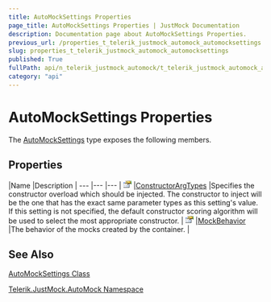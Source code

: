 ```yaml
---
title: AutoMockSettings Properties
page_title: AutoMockSettings Properties | JustMock Documentation
description: Documentation page about AutoMockSettings Properties.
previous_url: /properties_t_telerik_justmock_automock_automocksettings.html
slug: properties_t_telerik_justmock_automock_automocksettings
published: True
fullPath: api/n_telerik_justmock_automock/t_telerik_justmock_automock_automocksettings/properties_t_telerik_justmock_automock_automocksettings/properties_t_telerik_justmock_automock_automocksettings
category: "api"
---
```


# AutoMockSettings Properties



The [AutoMockSettings](t_telerik_justmock_automock_automocksettings) type exposes the following members.

## Properties



 |Name |Description |
--- |--- |--- |
![Public property](/icons/pubproperty.gif) |[ConstructorArgTypes](p_telerik_justmock_automock_automocksettings_constructorargtypes) |Specifies the constructor overload which should be injected. The constructor to inject will be the one that has the exact same parameter types as this setting's value. If this setting is not specified, the default constructor scoring algorithm will be used to select the most appropriate constructor. |
![Public property](/icons/pubproperty.gif) |[MockBehavior](p_telerik_justmock_automock_automocksettings_mockbehavior) |The behavior of the mocks created by the container. |


## See Also



 [AutoMockSettings Class](t_telerik_justmock_automock_automocksettings) 

 [Telerik.JustMock.AutoMock Namespace](n_telerik_justmock_automock) 



